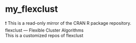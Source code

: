 # my_flexclust
:exclamation: This is a read-only mirror of the CRAN R package repository.  flexclust — Flexible Cluster Algorithms  
This is a customized repos of flexclust
